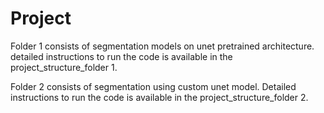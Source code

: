 # Project

Folder 1 consists of segmentation models on unet pretrained architecture. detailed instructions to run the code is available in the project_structure_folder 1.

Folder 2 consists of segmentation using custom unet model. Detailed instructions to run the code is available in the project_structure_folder 2.

